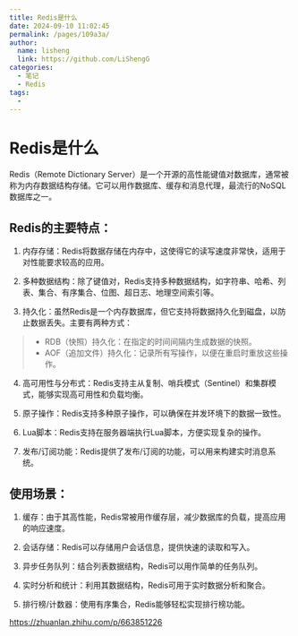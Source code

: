 ```yaml
---
title: Redis是什么
date: 2024-09-10 11:02:45
permalink: /pages/109a3a/
author: 
  name: lisheng
  link: https://github.com/LiShengG
categories: 
  - 笔记
  - Redis
tags: 
  - 
---
```

# Redis是什么

Redis（Remote Dictionary Server）是一个开源的高性能键值对数据库，通常被称为内存数据结构存储。它可以用作数据库、缓存和消息代理，最流行的NoSQL数据库之一。

## Redis的主要特点：
1. 内存存储：Redis将数据存储在内存中，这使得它的读写速度非常快，适用于对性能要求较高的应用。

2. 多种数据结构：除了键值对，Redis支持多种数据结构，如字符串、哈希、列表、集合、有序集合、位图、超日志、地理空间索引等。

3. 持久化：虽然Redis是一个内存数据库，但它支持将数据持久化到磁盘，以防止数据丢失。主要有两种方式：
 > - RDB（快照）持久化：在指定的时间间隔内生成数据的快照。
 > - AOF（追加文件）持久化：记录所有写操作，以便在重启时重放这些操作。


4. 高可用性与分布式：Redis支持主从复制、哨兵模式（Sentinel）和集群模式，能够实现高可用性和负载均衡。

5. 原子操作：Redis支持多种原子操作，可以确保在并发环境下的数据一致性。

6. Lua脚本：Redis支持在服务器端执行Lua脚本，方便实现复杂的操作。

7. 发布/订阅功能：Redis提供了发布/订阅的功能，可以用来构建实时消息系统。

## 使用场景：
1. 缓存：由于其高性能，Redis常被用作缓存层，减少数据库的负载，提高应用的响应速度。

2. 会话存储：Redis可以存储用户会话信息，提供快速的读取和写入。

3. 异步任务队列：结合列表数据结构，Redis可以用作简单的任务队列。

4. 实时分析和统计：利用其数据结构，Redis可用于实时数据分析和聚合。

5. 排行榜/计数器：使用有序集合，Redis能够轻松实现排行榜功能。


https://zhuanlan.zhihu.com/p/663851226